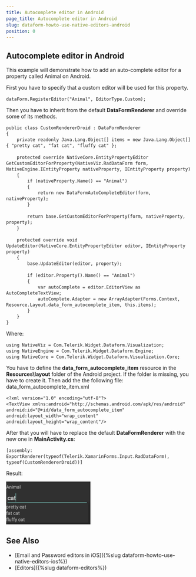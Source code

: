 ```yaml
---
title: Autocomplete editor in Android
page_title: Autocomplete editor in Android
slug: dataform-howto-use-native-editors-android
position: 0
---
```

## Autocomplete editor in Android

This example will demonstrate how to add an auto-complete editor for a property called Animal on Android.

First you have to specify that a custom editor will be used for this property.

	dataForm.RegisterEditor("Animal", EditorType.Custom);

Then you have to inherit from the default **DataFormRenderer** and override some of its methods.

	public class CustomRendererDroid : DataFormRenderer
	{
	    private readonly Java.Lang.Object[] items = new Java.Lang.Object[] { "pretty cat", "fat cat", "fluffy cat" };
	
	    protected override NativeCore.EntityPropertyEditor GetCustomEditorForProperty(NativeViz.RadDataForm form, NativeEngine.IEntityProperty nativeProperty, IEntityProperty property)
	    {
	        if (nativeProperty.Name() == "Animal")
	        {
	            return new DataFormAutoCompleteEditor(form, nativeProperty);
	        }
	
	        return base.GetCustomEditorForProperty(form, nativeProperty, property);
	    }
	
	    protected override void UpdateEditor(NativeCore.EntityPropertyEditor editor, IEntityProperty property)
	    {
	        base.UpdateEditor(editor, property);
	
	        if (editor.Property().Name() == "Animal")
	        {
	            var autoComplete = editor.EditorView as AutoCompleteTextView;
	            autoComplete.Adapter = new ArrayAdapter(Forms.Context, Resource.Layout.data_form_autocomplete_item, this.items);
	        }
	    }
	}
	
Where:

	using NativeViz = Com.Telerik.Widget.Dataform.Visualization;
	using NativeEngine = Com.Telerik.Widget.Dataform.Engine;
	using NativeCore = Com.Telerik.Widget.Dataform.Visualization.Core;

You have to define the **data\_form\_autocomplete\_item** resource in the **Resources\\layout** folder of the Android project. If the folder is missing, you have to create it. Then add the the following file: data\_form\_autocomplete\_item\.xml

    <?xml version="1.0" encoding="utf-8"?>
    <TextView xmlns:android="http://schemas.android.com/apk/res/android"
    android:id="@+id/data_form_autocomplete_item"
    android:layout_width="wrap_content"
    android:layout_height="wrap_content"/>

After that you will have to replace the default **DataFormRenderer** with the new one in **MainActivity.cs**:

	[assembly: ExportRenderer(typeof(Telerik.XamarinForms.Input.RadDataForm), typeof(CustomRendererDroid))]

Result:

![AutoComplete Editor](images/dataform-custom-renderer-android.png)

## See Also
- [Email and Password editors in iOS]({%slug dataform-howto-use-native-editors-ios%})
- [Editors]({%slug dataform-editors%})